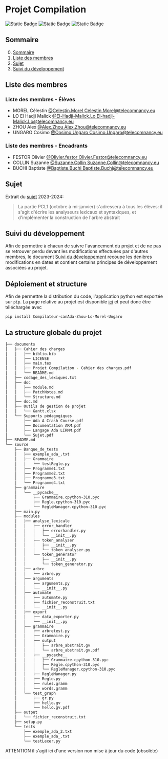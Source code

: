 # Projet Compilation

![Static Badge](https://img.shields.io/badge/Télécom-Projet_scolaire-purple)
![Static Badge](https://img.shields.io/badge/Langage-Python-yellow)
![Static Badge](https://img.shields.io/badge/Arbre-GraphViz-blue)

## Sommaire

0. [Sommaire](#Sommaire)
1. [Liste des membres](#liste-des-membres)
2. [Sujet](#Sujet)
3. [Suivi du développement](#suivi-du-developpement)


## Liste des membres

### Liste des membres - Élèves

* MOREL Célestin	[@Celestin.Morel		](https://gitlab.telecomnancy.univ-lorraine.fr/Celestin.Morel)[Celestin.Morel@telecomnancy.eu](mailto:Celestin.Morel@telecomnancy.eu)
* LO El Hadji Malick	[@El-Hadji-Malick.Lo	](https://gitlab.telecomnancy.univ-lorraine.fr/El-Hadji-Malick.Lo)[El-hadji-Malick.Lo@telecomnancy.eu](mailto:El-hadji-Malick.Lo@telecomnancy.eu)
* ZHOU Alex		[@Alex.Zhou			](https://gitlab.telecomnancy.univ-lorraine.fr/Alex.Zhou)[Alex.Zhou@telecomnancy.eu](mailto:alex.zhou@telecomnancy.eu)
* UNGARO Cosimo	[@Cosimo.Ungaro		](https://gitlab.telecomnancy.univ-lorraine.fr/Cosimo.Ungaro)[Cosimo.Ungaro@telecomnancy.eu](mailto:cosimo.ungaro@telecomnancy.eu)

### Liste des membres - Encadrants

* FESTOR Olivier	[@Olivier.festor			](https://gitlab.telecomnancy.univ-lorraine.fr/Olivier.Festor)[Olivier.Festor@telecomnancy.eu](mailto:Olivier.Festor@telecomnancy.eu)
* COLLIN Suzanne	[@Suzanne.Collin		](https://gitlab.telecomnancy.univ-lorraine.fr/Suzanne.Collin)[Suzanne.Collin@telecomnancy.eu](mailto:Olivier.Festor@telecomnancy.eu)
* BUCHI Baptiste	[@Baptiste.Buchi		](https://gitlab.telecomnancy.univ-lorraine.fr/baptiste.buchi)[Baptiste.Buchi@telecomnancy.eu](Baptiste.Buchi@telecomnancy.eu)


## Sujet

Extrait du [sujet](./documents/Sujet.pdf) 2023-2024:

> La partie PCL1 (octobre à mi-janvier) s'adressera à tous les élèves: il s'agit d'écrire les analyseurs lexicaux et syntaxiques, et d'implémenter la construction de l'arbre abstrait

## Suivi du développement
Afin de permettre à chacun de suivre l'avancement du projet et de ne pas se retrouver perdu devant les modifications effectuées par d'autres membres, le document [Suivi du développement](NULL) recoupe les denières modifications en dates et contient certains principes de développement associées au projet.

## Déploiement et structure
Afin de permettre la distribution du code, l'application python est exportée sur `pip`. La page relative au projet est disponible [ici](https://pypi.org/project/Compilateur-canAda-Zhou-Lo-Morel-Ungaro/) et peut donc être téléchargée avec
```
pip install Compilateur-canAda-Zhou-Lo-Morel-Ungaro
```


## La structure globale du projet
```bash
├── documents
│   ├── Cahier des charges
│   │   ├── biblio.bib
│   │   ├── LICENSE
│   │   ├── main.tex
│   │   ├── Projet Compilation - Cahier des charges.pdf
│   │   └── README.md
│   ├── codage_des_lexiques.txt
│   ├── doc
│   │   ├── module.md
│   │   ├── PatchNotes.md
│   │   └── Structure.md
│   ├── doc.md
│   ├── Outils de gestion de projet
│   │   └── Gantt.xlsx
│   └── Supports pédagogiques
│       ├── Ada A Crash Course.pdf
│       ├── Documentation ARM.pdf
│       ├── Langage Ada LIRMM.pdf
│       └── Sujet.pdf
├── README.md
└── source
    ├── Banque_de_tests
    │   ├── exemple_ada_.txt
    │   ├── Grammaire
    │   │   └── testRegle.py
    │   ├── Programme1.txt
    │   ├── Programme2.txt
    │   ├── Programme3.txt
    │   └── Programme4.txt
    ├── grammaire
    │   └── __pycache__
    │       ├── Grammaire.cpython-310.pyc
    │       ├── Regle.cpython-310.pyc
    │       └── RegleManager.cpython-310.pyc
    ├── main.py
    ├── modules
    │   ├── analyse_lexicale
    │   │   ├── error_handler
    │   │   │   ├── errorhandler.py
    │   │   │   └── __init__.py
    │   │   ├── token_analyser
    │   │   │   ├── __init__.py
    │   │   │   └── token_analyser.py
    │   │   └── token_generator
    │   │       ├── __init__.py
    │   │       └── token_generator.py
    │   ├── arbre
    │   │   └── arbre.py
    │   ├── arguments
    │   │   ├── arguments.py
    │   │   └── __init__.py
    │   ├── automate
    │   │   ├── automate.py
    │   │   ├── fichier_reconstruit.txt
    │   │   └── __init__.py
    │   ├── export
    │   │   ├── data_exporter.py
    │   │   └── __init__.py
    │   ├── grammaire
    │   │   ├── arbretest.py
    │   │   ├── Grammaire.py
    │   │   ├── output
    │   │   │   ├── arbre_abstrait.gv
    │   │   │   └── arbre_abstrait.gv.pdf
    │   │   ├── __pycache__
    │   │   │   ├── Grammaire.cpython-310.pyc
    │   │   │   ├── Regle.cpython-310.pyc
    │   │   │   └── RegleManager.cpython-310.pyc
    │   │   ├── RegleManager.py
    │   │   ├── Regle.py
    │   │   ├── rules.gramm
    │   │   └── words.gramm
    │   └── test_graph
    │       ├── gr.py
    │       ├── hello.gv
    │       └── hello.gv.pdf
    ├── output
    │   └── fichier_reconstruit.txt
    ├── setup.py
    └── tests
        ├── exemple_ada_2.txt
        ├── exemple_ada_.txt
        └── testLexer.py
```
ATTENTION il s'agit ici d'une version non mise à jour du code (obsolète)
